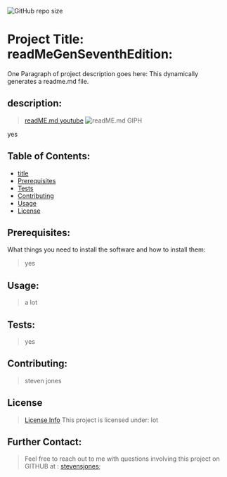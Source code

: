 
![GitHub repo size](https://img.shields.io/github/repo-size/stevensjones/readMeGenSeventhEdition)

# Project Title: readMeGenSeventhEdition:
One Paragraph of project description goes here: This dynamically generates a readme.md file.

## description: 
>[readME.md youtube](https://youtu.be/aZTx6vYMvvM)
>![readME.md GIPH]()


yes
## Table of Contents:
- [title](#title)
- [Prerequisites](#Prerequisites)
- [Tests](#Tests)
- [Contributing](#Contributing)
- [Usage](#Usage) 
- [License](#License)

## Prerequisites:
What things you need to install the software and how to install them: 
> yes
    
## Usage:
> a lot
    
## Tests:
> yes
    
## Contributing:
> steven jones

    
## License
> [License Info](https://opensource.org/licenses/lot )
This project is licensed under: lot 

## Further Contact:
> Feel free to reach out to me with questions involving this project on GITHUB at : [stevensjones](https://github.com/stevensjones);
